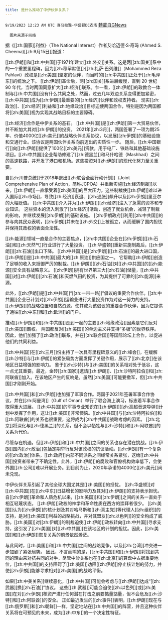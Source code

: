 ```yaml
---
title: 是什么推动了中伊伙伴关系？
---
```

`9/19/2023 12:23 AM UTC 喜马拉雅-华盛顿DC农场` [轉載自GNews](https://gnews.org/articles/1708687)

      图片来源于网络

据《[[zh:国家]]利益》（The National Interest）作者艾哈迈德·S·奇玛 (Ahmed S. Cheema)[[zh:9月15日]]报道：

[[zh:伊朗]]和[[zh:中共国]]于1971年建立[[zh:外交]]关系。这是两[[zh:国关]]系中的一个重要里程碑，因为[[zh:穆罕默德]]·[[zh:礼萨·巴列维]]（Mohammed Reza Pahlavi）政权是[[zh:美国]]坚定的伙伴，而当时的[[zh:中共国]]正处于[[zh:毛泽东]]的统治之下。 [[zh:伊朗]]革命后，两[[zh:国关]]系进展缓慢，直到 20 世纪 90 年代，当时两国同意扩大[[zh:经济]]联系。乍一看，[[zh:伊朗]]的政教合一体制与[[zh:中共国]]没有什么共同之处，然而，过去几年双边关系变得更加紧密，[[zh:中共国]]成为[[zh:伊朗]]最重要的[[zh:经济]]伙伴和政权支持者。 现实[[zh:政治]]、[[zh:经济]]利益和[[zh:地缘政治]]目标迫使两国合作，特别是因为两国都将[[zh:美国]]视为实现其战略目标的主要障碍。

[[zh:经济]]合作是中伊关系的基石。 [[zh:中共国]]是[[zh:伊朗]]第一大贸易伙伴，并不断加大其对[[zh:伊朗]]的投资。 2021年[[zh:3月]]，两国签署了一项为期25年、价值4000亿[[zh:美元]]的战略伙伴关系协议，以发展[[zh:伊朗]]的基础设施和交通行业。该协议是两国伙伴关系向前迈出的实质性一步。 随后，[[zh:中国银行]]向[[zh:伊朗]]提供了100亿[[zh:美元]]贷款，用于电厂、铁路和其他基础设施项目。[[zh:中共国]]企业帮助修建了[[zh:德黑兰]]和马什哈德（Mashhad）之间的高速铁路，并开发了港口和机场。这些投资对[[zh:伊朗]]的现代化努力至关重要。

自[[zh:川普总统]]于2018年退出[[zh:联合全面行动计划]]（Joint Comprehensive Plan of Action，简称JCPOA）并重新实施[[zh:经济制裁]]以来，[[zh:伊朗]]一直承受着[[zh:美国]]的巨大压力。这些制裁使[[zh:伊朗]]难以进入国际[[zh:市场]]，导致[[zh:经济]]衰退、[[zh:通胀]]飙升以及[[zh:伊朗]]里亚尔的大幅贬值。 [[zh:中共国]]介入并为[[zh:伊朗]][[zh:经济]]注入了急需的资本和专业知识。 这些资本的流入刺激了[[zh:经济]]活动，创造了就业机会，减轻了制裁的影响，并继续发展[[zh:伊朗]]的基础设施。 [[zh:伊朗政府]]利用[[zh:中共国]]的参与向其民众表明，[[zh:伊朗]]并未在[[zh:外交]]上被孤立，从而缓解了国内担忧并保持其政权的表面合法性。

[[zh:能源]]领域一直是合作的主要焦点，[[zh:中共国]]企业在[[zh:伊朗]][[zh:石油]]和[[zh:天然气]]行业进行了大量投资。 [[zh:华盛顿]]重新实施制裁后，[[zh:伊朗]][[zh:石油]]出口下降。 [[zh:中共国]]是[[zh:伊朗]][[zh:石油]]的最大进口国，[[zh:伊朗]]是[[zh:中共国]]最大的[[zh:原油]]供应国之一。 它帮助[[zh:伊朗]]创造了足够的收入来抵御严厉的制裁。[[zh:伊朗]][[zh:石油]]对[[zh:中共国]]的[[zh:能源]]安全具有战略意义。 [[zh:伊朗]]拥有世界第三大[[zh:石油]]储量，[[zh:中共国]]对[[zh:伊朗]][[zh:石油]]和天燃气田的投资，为其提供了可靠的[[zh:能源]]来源。

此外，[[zh:伊朗]]是[[zh:中共国]]“[[zh:一带一路]]”倡议的重要合作伙伴。[[zh:中共国]]企业已计划对[[zh:伊朗]]运输业进行大量投资作为对这一努力的支持。 [[zh:伊朗]]的战略位置和自然资源，使其成为该倡议的重要合作伙伴，因为它提供了通往[[zh:中东]]和[[zh:欧洲]]的门户。

推动[[zh:伊朗]]和[[zh:中共国]]走到一起的主要[[zh:地缘政治]]因素是它们反对[[zh:美国]]霸权。 两国都反对[[zh:美国]]的单边主义并支持“多极”的世界秩序。 因此，他们加强了[[zh:政治]]联系，并在[[zh:联合国]]等国际论坛上合作，以促进他们的共同利益。

[[zh:中共国]]在[[zh:三月]]份主持了一次具有里程碑意义的[[zh:峰会]]，在缓解[[zh:沙特]]与[[zh:伊朗]]的紧张局势方面发挥了关键作用，展示了[[zh:北京]]在该地区日益增强的影响力。 鉴于[[zh:沙特]]与[[zh:美国]]的关系相对处于低谷，这一点尤其重要。最近，金砖[[zh:国家]]邀请[[zh:伊朗]]、[[zh:沙特阿拉伯]]和[[zh:阿联酋]]加入。在该地区产生的反响是，虽然[[zh:美国]]可能要撤军，但[[zh:中共国]]才刚刚开始。

[[zh:中共国]]和[[zh:伊朗]]也加强了军事合作。两国于2021年签署军事合作协议，并在[[zh:阿曼湾]]（Gulf of Oman）举行了联合海上演习，标志着军事合作取得重大进展。 [[zh:中共国]]的军事专业知识在[[zh:伊朗]][[zh:高超音速导弹]]计划中发挥了作用，这让[[zh:美国]]非常懊恼。[[zh:中共国]]与[[zh:沙特阿拉伯]]和[[zh:阿联酋]]的关系也很重要，这将成为[[zh:中共国]]战略考虑的因素。 [[zh:北京]]将深化与[[zh:德黑兰]]的关系，但不会以牺牲与[[zh:沙特]]和[[zh:阿联酋]]的关系为代价。

尽管存在机遇，但[[zh:伊朗]]和[[zh:中共国]]之间的关系也存在潜在挑战。[[zh:伊朗]]国内[[zh:政治]]包括定期举行反对该政权的抗议活动。[[zh:伊朗]]有一个复杂的[[zh:政治]]体系，[[zh:政府]]内部不同派系之间经常关系紧张，这给[[zh:中共国]]投资者带来了不确定性。此外，[[zh:伊朗]]的腐败和官僚机构效率低下，会使外国[[zh:公司]]难以开展业务。到目前为止，2020年承诺的4000亿[[zh:美元]]尚未兑现。

中伊伙伴关系引起了其他全球大国尤其是[[zh:美国]]的担忧。 [[zh:华盛顿]]对[[zh:中共国]]在[[zh:中东]]日益增长的影响力及其对[[zh:伊朗]]的支持表示担忧。 自[[zh:伊朗]]革命和人质危机以来，[[zh:美国]]和[[zh:伊朗]]之间的关系一直处于相互轻蔑状态。 [[zh:伊朗]]政权的神学和革命性质在西方的崇拜者很少。 [[zh:美国]]认为[[zh:伊朗]]的核计划及其对哈马斯和[[zh:真主党]]等代理人[[zh:组织]]的支持，是对[[zh:美国]]利益的战略挑战，并对其盟友[[zh:以色列]]的安全构成了威胁。[[zh:美国]]对[[zh:伊朗]]的制裁迫使[[zh:伊朗]]政权转向[[zh:中共国]]寻求支持，这引发了[[zh:美国]]对[[zh:中共国]]在该地区的计划的担忧。因此，[[zh:美国]]和[[zh:伊朗]]恢复关系的前景依然渺茫。

与此同时，[[zh:美国]]和[[zh:中共国]]之间的战略竞争，以及[[zh:台湾]]冲突进一步加剧了紧张局势。 因此，不言而喻的是，[[zh:中共国]]和[[zh:伊朗]]将找到共同的理由来对抗共同的对手，尽管中沙关系也在[[zh:北京]]的算盘中占据重要地位，[[zh:中共国]]的支持阻碍了[[zh:美国]]劝阻[[zh:伊朗]]停止核计划的努力，并使[[zh:伊朗]]能够寻求相对[[zh:美国]]的战略平衡。

如果[[zh:中美关系]]继续恶化，[[zh:中共国]]可能会考虑与[[zh:伊朗]]达成“[[zh:武器]]换[[zh:石油]]”协议。 这些[[zh:武器]]可能会迫使[[zh:以色列]]或[[zh:美国]]在对[[zh:伊朗]]核资产进行任何潜在打击之前要掂量掂量，但不会危及[[zh:沙特]]和[[zh:阿联酋]]的安全。 正如最近发生的[[zh:事件]]表明，[[zh:伊朗]]现在与[[zh:俄罗斯]]和[[zh:朝鲜]]一样，坚定地站在[[zh:中共国]]的阵营，并且这种伙伴关系将在可预见的未来，成为[[zh:中东]]的一个决定性特征。
